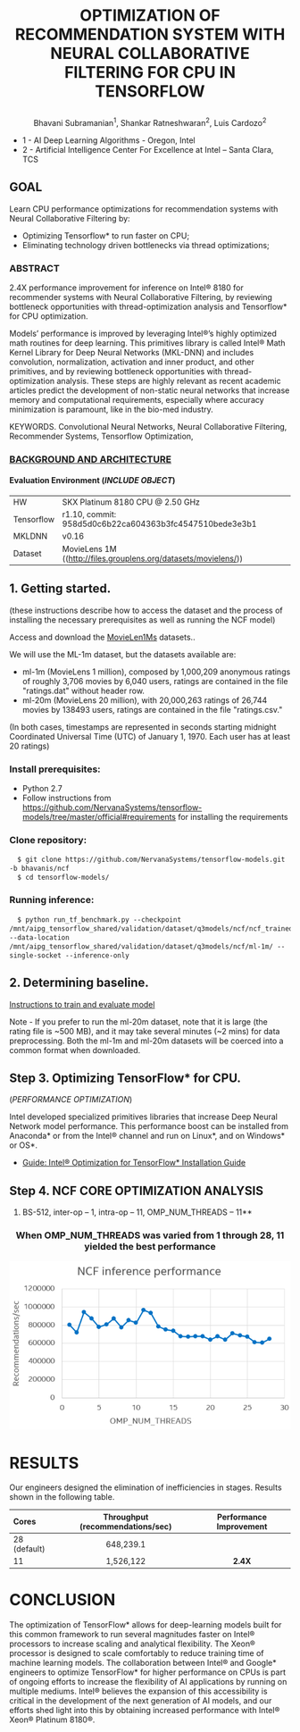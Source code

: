 
# <p align="center">OPTIMIZATION OF RECOMMENDATION SYSTEM WITH NEURAL COLLABORATIVE FILTERING FOR CPU IN TENSORFLOW
<p align="center">Bhavani Subramanian<sup>1</sup>, Shankar Ratneshwaran<sup>2</sup>, Luis Cardozo<sup>2</sup>

- 1 - AI Deep Learning Algorithms - Oregon, Intel
- 2 - Artificial Intelligence Center For Excellence at Intel – Santa Clara, TCS

## GOAL
Learn CPU performance optimizations for recommendation systems with Neural Collaborative Filtering by:

- Optimizing Tensorflow* to run faster on CPU;
- Eliminating technology driven bottlenecks via thread optimizations;


### ABSTRACT  
2.4X performance improvement for inference on Intel® 8180 for recommender systems with Neural Collaborative Filtering, by reviewing bottleneck opportunities with thread-optimization analysis and Tensorflow* for CPU optimization. 

Models’ performance is improved by leveraging Intel®’s highly optimized math routines for deep learning. This primitives library is called Intel® Math Kernel Library for Deep Neural Networks (MKL-DNN) and includes convolution, normalization, activation and inner product, and other primitives, and by reviewing bottleneck opportunities with thread-optimization analysis. These steps are highly relevant as recent academic articles predict the development of non-static neural networks that increase memory and computational requirements, especially where accuracy minimization is paramount, like in the bio-med industry.


KEYWORDS. Convolutional Neural Networks, Neural Collaborative Filtering, Recommender Systems, Tensorflow Optimization,

### [BACKGROUND AND ARCHITECTURE](https://github.com/luisxcardozo/Recommender-Systems/blob/master/data/NCF_Bacground.md)

#### Evaluation Environment (*INCLUDE OBJECT*)

|  |  | 
| :---         | :---        | 
|HW   | SKX Platinum 8180 CPU @ 2.50 GHz     |
| Tensorflow   | r1.10, commit: 958d5d0c6b22ca604363b3fc4547510bede3e3b1    |
| MKLDNN   | v0.16  |
| Dataset | MovieLens 1M ((http://files.grouplens.org/datasets/movielens/)) |


## 1. Getting started. 
(these instructions describe how to access the dataset and the process of installing the necessary prerequisites as well as running the NCF model)

Access and download the [MovieLen1Ms](http://files.grouplens.org/datasets/movielens/) datasets..

We will use the ML-1m dataset, but the datasets available are: 
- ml-1m (MovieLens 1 million), composed by 1,000,209 anonymous ratings of roughly 3,706 movies by 6,040 users, ratings are contained in the file "ratings.dat" without header row.
- ml-20m (MovieLens 20 million), with 20,000,263 ratings of 26,744 movies by 138493 users, ratings are contained in the file "ratings.csv."

(In both cases, timestamps are represented in seconds starting midnight Coordinated Universal Time (UTC) of January 1, 1970. Each user has at least 20 ratings)


 ### Install prerequisites:
* Python 2.7
* Follow instructions from https://github.com/NervanaSystems/tensorflow-models/tree/master/official#requirements for installing the requirements

 ### Clone repository:
```
  $ git clone https://github.com/NervanaSystems/tensorflow-models.git -b bhavanis/ncf
  $ cd tensorflow-models/
```

 ### Running inference:
```
  $ python run_tf_benchmark.py --checkpoint /mnt/aipg_tensorflow_shared/validation/dataset/q3models/ncf/ncf_trained_movielens_1m/ --data-location /mnt/aipg_tensorflow_shared/validation/dataset/q3models/ncf/ml-1m/ --single-socket --inference-only
```

## 2. Determining baseline.

[Instructions to train and evaluate model](https://github.com/tensorflow/models/tree/master/official/recommendation#train-and-evaluate-model) 

Note - If you prefer to run the ml-20m dataset, note that it is large (the rating file is ~500 MB), and it may take several minutes (~2 mins) for data preprocessing. Both the ml-1m and ml-20m datasets will be coerced into a common format when downloaded.


## Step 3. Optimizing TensorFlow* for CPU.  
(*PERFORMANCE OPTIMIZATION*)

Intel developed specialized primitives libraries that increase Deep Neural Network model performance. This performance boost can be installed from Anaconda* or from the Intel® channel and run on Linux*, and on Windows* or OS*. 

- [Guide: Intel® Optimization for TensorFlow* Installation Guide](https://software.intel.com/en-us/articles/intel-optimization-for-tensorflow-installation-guide)

## Step 4. NCF CORE OPTIMIZATION ANALYSIS

1. BS-512, inter-op – 1, intra-op – 11, OMP_NUM_THREADS – 11**


### <p align="center">When OMP_NUM_THREADS was varied from 1 through 28, 11 yielded the best performance
![Thread_Iptimization](https://github.com/luisxcardozo/Recommender-Systems/blob/master/data/Thread_Optimization.png)

# RESULTS
Our engineers designed the elimination of inefficiencies in stages. Results shown in the following table.


| Cores | Throughput (recommendations/sec) | Performance Improvement |
| :---         |     :---:      |    :---:      |
|28 (default)   | 648,239.1     |    |
| 11     | 1,526,122       | **2.4X**     |


# CONCLUSION
The optimization of TensorFlow* allows for deep-learning models built for this common framework to run several magnitudes faster on Intel® processors to increase scaling and analytical flexibility. The Xeon® processor is designed to scale comfortably to reduce training time of machine learning models. The collaboration between Intel® and Google* engineers to optimize TensorFlow* for higher performance on CPUs is part of ongoing efforts to increase the flexibility of AI applications by running on multiple mediums. Intel® believes the expansion of this accessibility is critical in the development of the next generation of AI models, and our efforts shed light into this by obtaining increased performance with Intel® Xeon® Platinum 8180®. 



